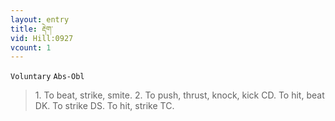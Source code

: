 ```yaml
---
layout: entry
title: རྡེག་
vid: Hill:0927
vcount: 1
---
```

`Voluntary` `Abs-Obl`
> 1\.
 To beat, strike, smite\.
 2\.
 To push, thrust, knock, kick CD\.
 To hit, beat DK\.
 To strike DS\.
 To hit, strike TC\.

